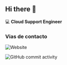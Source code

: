 ## Hi there 👋

:computer: **Cloud Support Engineer**

### Vias de contacto


![Website](https://img.shields.io/website?url=https%3A%2F%2Fwww.linkedin.com%2Fin%2Fstiven-fory-a04a73264%2F)

![GitHub commit activity](https://img.shields.io/github/commit-activity/m/stivenfory/stivenfory)

